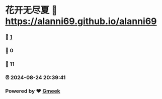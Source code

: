# 花开无尽夏 :link: https://alanni69.github.io/alanni69 
### :page_facing_up: [1](https://alanni69.github.io/alanni69/tag.html) 
### :speech_balloon: 0 
### :hibiscus: 11 
### :alarm_clock: 2024-08-24 20:39:41 
### Powered by :heart: [Gmeek](https://github.com/Meekdai/Gmeek)
